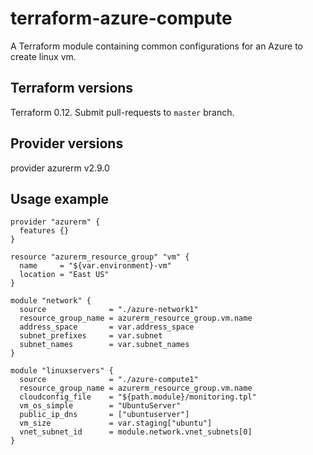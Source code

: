 # terraform-azure-compute

A Terraform module containing common configurations for an Azure to create linux vm. 

## Terraform versions

Terraform 0.12. Submit pull-requests to `master` branch.

## Provider versions

provider azurerm v2.9.0

## Usage example

```hcl
provider "azurerm" {
  features {}
}

resource "azurerm_resource_group" "vm" {
  name     = "${var.environment}-vm"
  location = "East US"
}

module "network" {
  source              = "./azure-network1"
  resource_group_name = azurerm_resource_group.vm.name
  address_space       = var.address_space
  subnet_prefixes     = var.subnet
  subnet_names	      = var.subnet_names
}

module "linuxservers" {
  source              = "./azure-compute1"
  resource_group_name = azurerm_resource_group.vm.name
  cloudconfig_file    = "${path.module}/monitoring.tpl"
  vm_os_simple        = "UbuntuServer"
  public_ip_dns       = ["ubuntuserver"] 
  vm_size   	      = var.staging["ubuntu"]
  vnet_subnet_id      = module.network.vnet_subnets[0]
}
```
